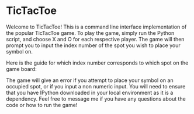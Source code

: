 # TicTacToe
Welcome to TicTacToe! This is a command line interface implementation of the popular TicTacToe game. To play the game, simply run the Python script, and choose X and O for each respective player. The game will then prompt you to input the index number of the spot you wish to place your symbol on. 

Here is the guide for which index number corresponds to which spot on the game board:



The game will give an error if you attempt to place your symbol on an occupied spot, or if you input a non numeric input. You will need to ensure that you have IPython downloaded in your local environment as it is a dependency. Feel free to message me if you have any questions about the code or how to run the game!
